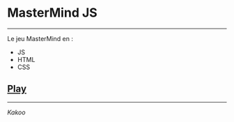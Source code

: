 # MasterMind JS
___

Le jeu MasterMind en :
- JS
- HTML
- CSS

## [Play](https://KakooES.github.io/MasterMind-JS/)

___

*Kakoo*